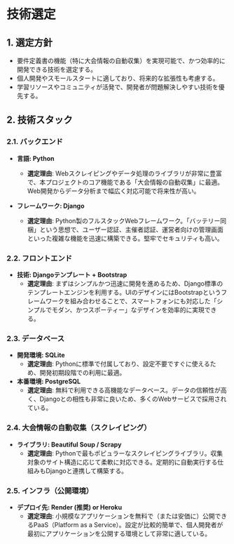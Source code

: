 # 技術選定

## 1. 選定方針
- 要件定義書の機能（特に大会情報の自動収集）を実現可能で、かつ効率的に開発できる技術を選定する。
- 個人開発やスモールスタートに適しており、将来的な拡張性も考慮する。
- 学習リソースやコミュニティが活発で、開発者が問題解決しやすい技術を優先する。

## 2. 技術スタック

### 2.1. バックエンド
- **言語: Python**
  - **選定理由**: Webスクレイピングやデータ処理のライブラリが非常に豊富で、本プロジェクトのコア機能である「大会情報の自動収集」に最適。Web開発からデータ分析まで幅広く対応可能で将来性が高い。

- **フレームワーク: Django**
  - **選定理由**: Python製のフルスタックWebフレームワーク。「バッテリー同梱」という思想で、ユーザー認証、主催者認証、運営者向けの管理画面といった複雑な機能を迅速に構築できる。堅牢でセキュリティも高い。

### 2.2. フロントエンド
- **技術: Djangoテンプレート + Bootstrap**
  - **選定理由**: まずはシンプルかつ迅速に開発を進めるため、Django標準のテンプレートエンジンを利用する。UIのデザインにはBootstrapというフレームワークを組み合わせることで、スマートフォンにも対応した「シンプルでモダン、かつスポーティー」なデザインを効率的に実現できる。

### 2.3. データベース
- **開発環境: SQLite**
  - **選定理由**: Pythonに標準で付属しており、設定不要ですぐに使えるため、開発初期段階での利用に最適。
- **本番環境: PostgreSQL**
  - **選定理由**: 無料で利用できる高機能なデータベース。データの信頼性が高く、Djangoとの相性も非常に良いため、多くのWebサービスで採用されている。

### 2.4. 大会情報の自動収集（スクレイピング）
- **ライブラリ: Beautiful Soup / Scrapy**
  - **選定理由**: Pythonで最もポピュラーなスクレイピングライブラリ。収集対象のサイト構造に応じて柔軟に対応できる。定期的に自動実行する仕組みもDjangoと連携して構築する。

### 2.5. インフラ（公開環境）
- **デプロイ先: Render (推奨) or Heroku**
  - **選定理由**: 小規模なアプリケーションを無料で（または安価に）公開できるPaaS（Platform as a Service）。設定が比較的簡単で、個人開発者が最初にアプリケーションを公開する環境として非常に適している。